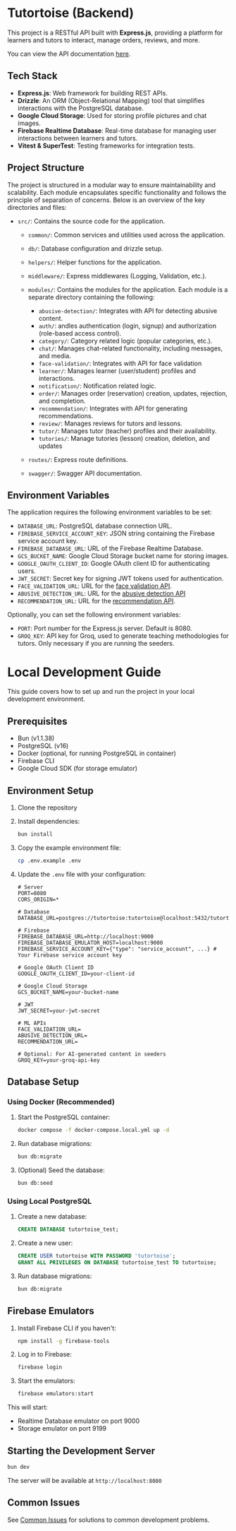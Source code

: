 # Tutortoise (Backend)

This project is a RESTful API built with **Express.js**, providing a platform for
learners and tutors to interact, manage orders, reviews, and more.

You can view the API documentation [here](https://tutortoise.github.io/backend/api/).

## Tech Stack

- **Express.js**: Web framework for building REST APIs.
- **Drizzle**: An ORM (Object-Relational Mapping) tool that simplifies interactions with the PostgreSQL database.
- **Google Cloud Storage**: Used for storing profile pictures and chat images.
- **Firebase Realtime Database**: Real-time database for managing user interactions between learners and tutors.
- **Vitest & SuperTest**: Testing frameworks for integration tests.

## Project Structure

The project is structured in a modular way to ensure maintainability and
scalability. Each module encapsulates specific functionality and follows the
principle of separation of concerns. Below is an overview of the key
directories and files:

- `src/`: Contains the source code for the application.

  - `common/`: Common services and utilities used across the application.
  - `db/`: Database configuration and drizzle setup.
  - `helpers/`: Helper functions for the application.
  - `middleware/`: Express middlewares (Logging, Validation, etc.).
  - `modules/`: Contains the modules for the application. Each module is a separate directory containing the following:

    - `abusive-detection/`: Integrates with API for detecting abusive content.
    - `auth/`: andles authentication (login, signup) and authorization (role-based access control).
    - `category/`: Category related logic (popular categories, etc.).
    - `chat/`: Manages chat-related functionality, including messages, and media.
    - `face-validation/`: Integrates with API for face validation
    - `learner/`: Manages learner (user/student) profiles and interactions.
    - `notification/`: Notification related logic.
    - `order/`: Manages order (reservation) creation, updates, rejection, and completion.
    - `recommendation/`: Integrates with API for generating recommendations.
    - `review/`: Manages reviews for tutors and lessons.
    - `tutor/`: Manages tutor (teacher) profiles and their availability.
    - `tutories/`: Manage tutories (lesson) creation, deletion, and updates

  - `routes/`: Express route definitions.
  - `swagger/`: Swagger API documentation.

## Environment Variables

The application requires the following environment variables to be set:

- `DATABASE_URL`: PostgreSQL database connection URL.
- `FIREBASE_SERVICE_ACCOUNT_KEY`: JSON string containing the Firebase service account key.
- `FIREBASE_DATABASE_URL`: URL of the Firebase Realtime Database.
- `GCS_BUCKET_NAME`: Google Cloud Storage bucket name for storing images.
- `GOOGLE_OAUTH_CLIENT_ID`: Google OAuth client ID for authenticating users.
- `JWT_SECRET`: Secret key for signing JWT tokens used for authentication.
- `FACE_VALIDATION_URL`: URL for the [face validation API](https://github.com/Tutortoise/face-validation-service).
- `ABUSIVE_DETECTION_URL`: URL for the [abusive detection API](https://github.com/Tutortoise/bilingual-abusive-detection-service)
- `RECOMMENDATION_URL`: URL for the [recommendation API](https://github.com/Tutortoise/system-recommender-service).

Optionally, you can set the following environment variables:

- `PORT`: Port number for the Express.js server. Default is 8080.
- `GROQ_KEY`: API key for Groq, used to generate teaching methodologies for tutors. Only necessary if you are running the seeders.

# Local Development Guide

This guide covers how to set up and run the project in your local development environment.

## Prerequisites

- Bun (v1.1.38)
- PostgreSQL (v16)
- Docker (optional, for running PostgreSQL in container)
- Firebase CLI
- Google Cloud SDK (for storage emulator)

## Environment Setup

1. Clone the repository
2. Install dependencies:

   ```bash
   bun install
   ```

3. Copy the example environment file:

   ```bash
   cp .env.example .env
   ```

4. Update the `.env` file with your configuration:

   ```env
   # Server
   PORT=8080
   CORS_ORIGIN=*

   # Database
   DATABASE_URL=postgres://tutortoise:tutortoise@localhost:5432/tutortoise_test

   # Firebase
   FIREBASE_DATABASE_URL=http://localhost:9000
   FIREBASE_DATABASE_EMULATOR_HOST=localhost:9000
   FIREBASE_SERVICE_ACCOUNT_KEY={"type": "service_account", ...} # Your Firebase service account key

   # Google OAuth Client ID
   GOOGLE_OAUTH_CLIENT_ID=your-client-id

   # Google Cloud Storage
   GCS_BUCKET_NAME=your-bucket-name

   # JWT
   JWT_SECRET=your-jwt-secret

   # ML APIs
   FACE_VALIDATION_URL=
   ABUSIVE_DETECTION_URL=
   RECOMMENDATION_URL=

   # Optional: For AI-generated content in seeders
   GROQ_KEY=your-groq-api-key
   ```

## Database Setup

### Using Docker (Recommended)

1. Start the PostgreSQL container:

   ```bash
   docker compose -f docker-compose.local.yml up -d
   ```

2. Run database migrations:

   ```bash
   bun db:migrate
   ```

3. (Optional) Seed the database:
   ```bash
   bun db:seed
   ```

### Using Local PostgreSQL

1. Create a new database:

   ```sql
   CREATE DATABASE tutortoise_test;
   ```

2. Create a new user:

   ```sql
   CREATE USER tutortoise WITH PASSWORD 'tutortoise';
   GRANT ALL PRIVILEGES ON DATABASE tutortoise_test TO tutortoise;
   ```

3. Run database migrations:
   ```bash
   bun db:migrate
   ```

## Firebase Emulators

1. Install Firebase CLI if you haven't:

   ```bash
   npm install -g firebase-tools
   ```

2. Log in to Firebase:

   ```bash
   firebase login
   ```

3. Start the emulators:
   ```bash
   firebase emulators:start
   ```

This will start:

- Realtime Database emulator on port 9000
- Storage emulator on port 9199

## Starting the Development Server

```bash
bun dev
```

The server will be available at `http://localhost:8080`

## Common Issues

See [Common Issues](docs/common-issues.md) for solutions to common development problems.
